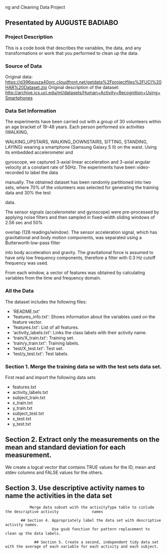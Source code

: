 ng and Cleaning Data Project

## Presentated by AUGUSTE BADIABO

###  Project Description
This is a code book that describes the variables, the data, and any transformations or work that you performed to clean up the data.


### Source of Data
Original data: https://d396qusza40orc.cloudfront.net/getdata%2Fprojectfiles%2FUCI%20HAR%20Dataset.zip
Original description of the dataset: http://archive.ics.uci.edu/ml/datasets/Human+Activity+Recognition+Using+Smartphones

### Data Set Information
The experiments have been carried out with a group of 30 volunteers within an age bracket of 19-48 years. Each person performed six activities (WALKING, 

WALKING_UPSTAIRS, WALKING_DOWNSTAIRS, SITTING, STANDING, LAYING) wearing a smartphone (Samsung Galaxy S II) on the waist. Using its embedded accelerometer and 

gyroscope, we captured 3-axial linear acceleration and 3-axial angular velocity at a constant rate of 50Hz. The experiments have been video-recorded to label the data 

manually. The obtained dataset has been randomly partitioned into two sets, where 70% of the volunteers was selected for generating the training data and 30% the test 

data. 

The sensor signals (accelerometer and gyroscope) were pre-processed by applying noise filters and then sampled in fixed-width sliding windows of 2.56 sec and 50% 

overlap (128 readings/window). The sensor acceleration signal, which has gravitational and body motion components, was separated using a Butterworth low-pass filter 

into body acceleration and gravity. The gravitational force is assumed to have only low frequency components, therefore a filter with 0.3 Hz cutoff frequency was used. 

From each window, a vector of features was obtained by calculating variables from the time and frequency domain.

### All the Data
The dataset includes the following files:

* 'README.txt'
* 'features_info.txt': Shows information about the variables used on the feature vector.
* 'features.txt': List of all features.
* 'activity_labels.txt': Links the class labels with their activity name.
* 'train/X_train.txt': Training set.
* 'train/y_train.txt': Training labels.
* 'test/X_test.txt': Test set.
* 'test/y_test.txt': Test labels.

### Section 1. Merge the training data se with the test sets data set.
 First read and import the following data sets
 * features.txt
 * activity_labels.txt
 * subject_train.txt
 * x_train.txt
 * y_train.txt
 * subject_test.txt
 * x_test.txt
 * y_test.txt

 ## Section 2. Extract only the measurements on the mean and standard deviation for each               measurement. 
 We create a logcal vector that contains TRUE values for the ID, mean and stdev columns and FALSE values for the others.

 ## Section 3. Use descriptive activity names to name the activities in the data set
               Merge data subset with the activityType table to cinlude the descriptive activity               names

	       ## Section 4. Appropriately label the data set with descriptive activity names.
	                     Use gsub function for pattern replacement to clean up the data labels.

			     ## Section 5. Create a second, independent tidy data set with the average of each variable for each activity and each subject. 


